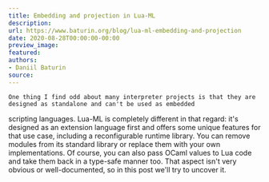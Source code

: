 ```yaml
---
title: Embedding and projection in Lua-ML
description:
url: https://www.baturin.org/blog/lua-ml-embedding-and-projection
date: 2020-08-28T00:00:00-00:00
preview_image:
featured:
authors:
- Daniil Baturin
source:
---
```



    One thing I find odd about many interpreter projects is that they are designed as standalone and can't be used as embedded
scripting languages. Lua-ML is completely different in that regard: it's designed as an extension language first and offers
some unique features for that use case, including a reconfigurable runtime library. You can remove modules from its standard library or replace
them with your own implementations. Of course, you can also pass OCaml values to Lua code and take them back in a type-safe manner too.
That aspect isn't very obvious or well-documented, so in this post we'll try to uncover it.
    
